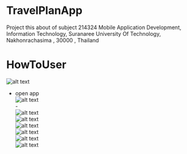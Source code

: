 # TravelPlanApp
Project this about of subject 214324 Mobile Application Development, Information Technology, Suranaree University Of Technology, Nakhonrachasima , 30000 , Thailand

# HowToUser
![alt text](http://pharadorn.lnw.mn/imguniplan/1.JPG) <br/>
- open app <br/>
![alt text](http://pharadorn.lnw.mn/imguniplan/2.JPG)<br/>
-<br/>
![alt text](http://pharadorn.lnw.mn/imguniplan/3.JPG)<br/>
![alt text](http://pharadorn.lnw.mn/imguniplan/4.JPG)<br/>
![alt text](http://pharadorn.lnw.mn/imguniplan/5.JPG)<br/>
![alt text](http://pharadorn.lnw.mn/imguniplan/6.JPG)<br/>
![alt text](http://pharadorn.lnw.mn/imguniplan/7.JPG)<br/>
![alt text](http://pharadorn.lnw.mn/imguniplan/8.JPG)<br/>
